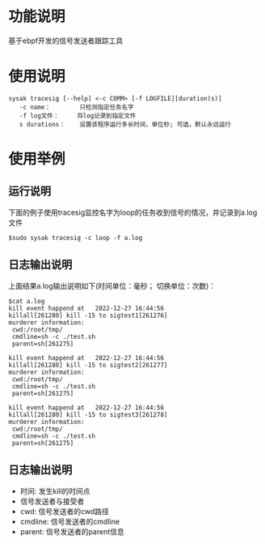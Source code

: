 # 功能说明
基于ebpf开发的信号发送者跟踪工具

# 使用说明
```
sysak tracesig [--help] <-c COMM> [-f LOGFILE][duration(s)]
   -c name：        只检测指定任务名字
   -f log文件：     将log记录到指定文件
   s durations：    设置该程序运行多长时间，单位秒; 可选，默认永远运行
```

# 使用举例
## 运行说明
下面的例子使用tracesig监控名字为loop的任务收到信号的情况，并记录到a.log文件
```
$sudo sysak tracesig -c loop -f a.log
```

## 日志输出说明
上面结果a.log输出说明如下(时间单位：毫秒；  切换单位：次数)：
``` 
$cat a.log
kill event happend at   2022-12-27 16:44:56
killall[261280] kill -15 to sigtest1[261276]
murderer information:
 cwd:/root/tmp/
 cmdline=sh -c ./test.sh
 parent=sh[261275]

kill event happend at   2022-12-27 16:44:56
killall[261280] kill -15 to sigtest2[261277]
murderer information:
 cwd:/root/tmp/
 cmdline=sh -c ./test.sh
 parent=sh[261275]

kill event happend at   2022-12-27 16:44:56
killall[261280] kill -15 to sigtest3[261278]
murderer information:
 cwd:/root/tmp/
 cmdline=sh -c ./test.sh
 parent=sh[261275]
```

## 日志输出说明
-    时间: 发生kill的时间点
-    信号发送者与接受者
-    cwd: 信号发送者的cwd路径
-    cmdline: 信号发送者的cmdline
-    parent: 信号发送者的parent信息

